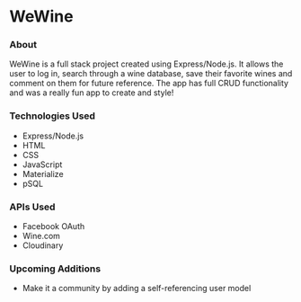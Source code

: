 # WeWine
### About
WeWine is a full stack project created using Express/Node.js. It allows the user to log in, search through a wine database, save their favorite wines and comment on them for future reference. The app has full CRUD functionality and was a really fun app to create and style!

### Technologies Used
* Express/Node.js
* HTML
* CSS
* JavaScript
* Materialize
* pSQL

### APIs Used
* Facebook OAuth
* Wine.com
* Cloudinary

### Upcoming Additions
* Make it a community by adding a self-referencing user model
